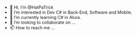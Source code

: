 - 👋 Hi, I’m @HatPaTrick
- 👀 I’m interested in Dev C# in Back-End, Software and Mobile.
- 🌱 I’m currently learning C# in Alura.
- 💞️ I’m looking to collaborate on ...
- 📫 How to reach me ...

<!---
HatPaTrick/HatPaTrick is a ✨ special ✨ repository because its `README.md` (this file) appears on your GitHub profile.
You can click the Preview link to take a look at your changes.
--->
